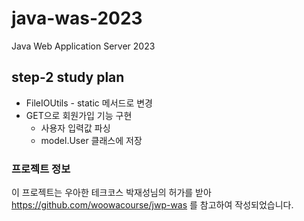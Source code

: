 # java-was-2023

Java Web Application Server 2023

## step-2 study plan

- FileIOUtils - static 메서드로 변경
- GET으로 회원가입 기능 구현
    - 사용자 입력값 파싱
    - model.User 클래스에 저장

### 프로젝트 정보 

이 프로젝트는 우아한 테크코스 박재성님의 허가를 받아 https://github.com/woowacourse/jwp-was 
를 참고하여 작성되었습니다.
